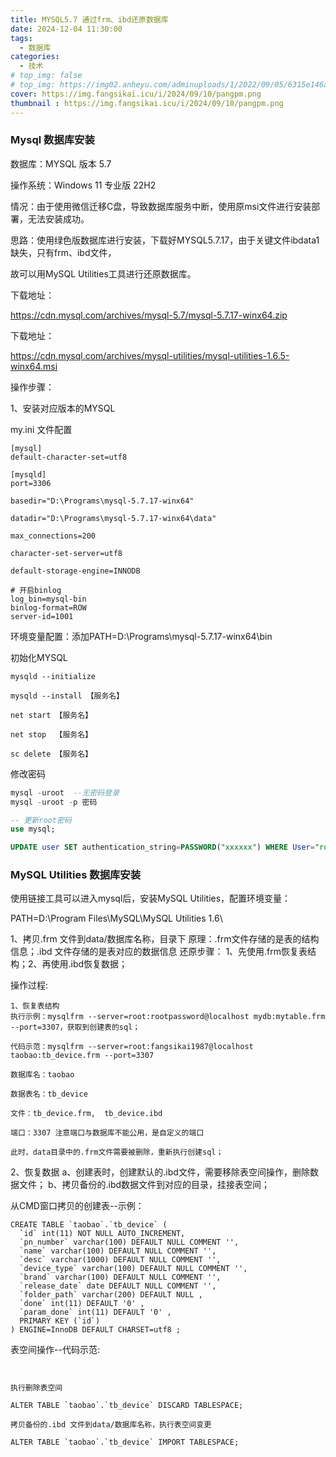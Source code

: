 ```yaml
---
title: MYSQL5.7 通过frm、ibd还原数据库
date: 2024-12-04 11:30:00
tags:
  - 数据库
categories:
  - 技术 
# top_img: false
# top_img: https://img02.anheyu.com/adminuploads/1/2022/09/05/6315e146a8bbd.webp
cover: https://img.fangsikai.icu/i/2024/09/10/pangpm.png
thumbnail : https://img.fangsikai.icu/i/2024/09/10/pangpm.png
---
```


### Mysql 数据库安装

数据库：MYSQL 版本 5.7

操作系统：Windows 11 专业版 22H2

情况：由于使用微信迁移C盘，导致数据库服务中断，使用原msi文件进行安装部署，无法安装成功。

思路：使用绿色版数据库进行安装，下载好MYSQL5.7.17，由于关键文件ibdata1缺失，只有frm、ibd文件，

故可以用MySQL Utilities工具进行还原数据库。


下载地址：

https://cdn.mysql.com/archives/mysql-5.7/mysql-5.7.17-winx64.zip

下载地址：

https://cdn.mysql.com/archives/mysql-utilities/mysql-utilities-1.6.5-winx64.msi



操作步骤：

1、安装对应版本的MYSQL

my.ini 文件配置

``` shell
[mysql]
default-character-set=utf8

[mysqld]
port=3306

basedir="D:\Programs\mysql-5.7.17-winx64"

datadir="D:\Programs\mysql-5.7.17-winx64\data"

max_connections=200

character-set-server=utf8

default-storage-engine=INNODB

# 开启binlog
log_bin=mysql-bin
binlog-format=ROW
server-id=1001

```
环境变量配置：添加PATH=D:\Programs\mysql-5.7.17-winx64\bin

初始化MYSQL

``` shell
mysqld --initialize

mysqld --install 【服务名】

net start 【服务名】

net stop  【服务名】

sc delete 【服务名】
```
修改密码

```sql
mysql -uroot  --无密码登录
mysql -uroot -p 密码

-- 更新root密码
use mysql;

UPDATE user SET authentication_string=PASSWORD("xxxxxx") WHERE User="root";
```


### MySQL Utilities 数据库安装


使用链接工具可以进入mysql后，安装MySQL Utilities，配置环境变量：

PATH=D:\Program Files\MySQL\MySQL Utilities 1.6\


1、拷贝.frm 文件到data/数据库名称，目录下
原理：.frm文件存储的是表的结构信息；.ibd 文件存储的是表对应的数据信息
还原步骤：
1、先使用.frm恢复表结构；2、再使用.ibd恢复数据；

操作过程:

```shell
1、恢复表结构
执行示例：mysqlfrm --server=root:rootpassword@localhost mydb:mytable.frm --port=3307，获取到创建表的sql；

代码示范：mysqlfrm --server=root:fangsikai1987@localhost taobao:tb_device.frm --port=3307

数据库名：taobao

数据表名：tb_device

文件：tb_device.frm,  tb_device.ibd

端口：3307 注意端口与数据库不能公用，是自定义的端口

此时，data目录中的.frm文件需要被删除，重新执行创建sql；
```


2、恢复数据
a、创建表时，创建默认的.ibd文件，需要移除表空间操作，删除数据文件；
b、拷贝备份的.ibd数据文件到对应的目录，挂接表空间；

从CMD窗口拷贝的创建表--示例：
``` mysql
CREATE TABLE `taobao`.`tb_device` (
  `id` int(11) NOT NULL AUTO_INCREMENT,
  `pn_number` varchar(100) DEFAULT NULL COMMENT '',
  `name` varchar(100) DEFAULT NULL COMMENT '',
  `desc` varchar(1000) DEFAULT NULL COMMENT '',
  `device_type` varchar(100) DEFAULT NULL COMMENT '',
  `brand` varchar(100) DEFAULT NULL COMMENT '',
  `release_date` date DEFAULT NULL COMMENT '',
  `folder_path` varchar(200) DEFAULT NULL ,
  `done` int(11) DEFAULT '0' ,
  `param_done` int(11) DEFAULT '0' ,
  PRIMARY KEY (`id`)
) ENGINE=InnoDB DEFAULT CHARSET=utf8 ;
```

表空间操作--代码示范:
``` mysql


执行删除表空间

ALTER TABLE `taobao`.`tb_device` DISCARD TABLESPACE;

拷贝备份的.ibd 文件到data/数据库名称，执行表空间变更

ALTER TABLE `taobao`.`tb_device` IMPORT TABLESPACE;

```